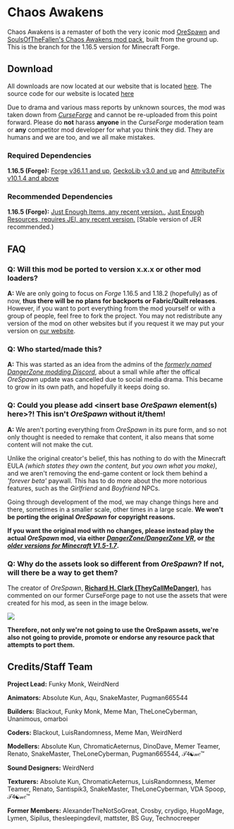 # Chaos Awakens
Chaos Awakens is a remaster of both the very iconic mod [OreSpawn](https://www.orespawn.com/download/) and [SoulsOfTheFallen's Chaos Awakens mod pack](https://web.archive.org/web/20180314164908/http://www.dangerzonegame.net/mods.html), built from the ground up. This is the branch for the 1.16.5 version for Minecraft Forge.

## Download
All downloads are now located at our website that is located [here](https://chaosawakens.github.io/?#downloadsDiv). The source code for our website is located [here](https://github.com/ChaosAwakens/chaosawakens.github.io)

Due to drama and various mass reports by unknown sources, the mod was taken down from [*CurseForge*](https://www.curseforge.com/minecraft/mc-mods) and cannot be re-uploaded from this point forward. Please do **not** harass **anyone** in the *CurseForge* moderation team or **any** competitor mod developer for what you think they did. They are humans and we are too, and we all make mistakes.

### Required Dependencies
**1.16.5 (Forge):** [Forge v36.1.1 and up](https://files.minecraftforge.net/net/minecraftforge/forge/index_1.16.5.html), [GeckoLib v3.0 and up](https://www.curseforge.com/minecraft/mc-mods/geckolib/files/all?filter-game-version=1738749986%3a70886) and [AttributeFix v10.1.4 and above](https://www.curseforge.com/minecraft/mc-mods/attributefix/files/all?filter-game-version=1738749986%3a70886)
### Recommended Dependencies
**1.16.5 (Forge):** [Just Enough Items, any recent version.](https://www.curseforge.com/minecraft/mc-mods/jei/files/all?filter-game-version=2020709689%3A8203), [Just Enough Resources, requires JEI, any recent version.](https://www.curseforge.com/minecraft/mc-mods/just-enough-resources-jer/files/all?filter-game-version=2020709689%3A8203) [Stable version of JER recommended.)

## FAQ
### Q: Will this mod be ported to version x.x.x or other mod loaders?
**A:** We are only going to focus on *Forge* 1.16.5 and 1.18.2 (hopefully) as of now, **thus there will be no plans for backports or Fabric/Quilt releases**. However, if you want to port everything from the mod yourself or with a group of people, feel free to fork the project. You may not redistribute any version of the mod on other websites but if you request it we may put your version on [our website](https://chaosawakens.github.io/?#downloadsDiv).

### Q: Who started/made this?
**A:** This was started as an idea from the admins of the [*formerly named DangerZone modding Discord*](https://discord.gg/hs6FJEDtMd), about a small while after the offical *OreSpawn* update was cancelled due to social media drama. This became to grow in its own path, and hopefully it keeps doing so.

### Q: Could you please add \<insert base *OreSpawn* element(s) here\>?! This isn't *OreSpawn* without it/them!
**A:** We aren't porting everything from *OreSpawn* in its pure form, and so not only thought is needed to remake that content, it also means that some content will not make the cut.

Unlike the original creator's belief, this has nothing to do with the Minecraft EULA *(which states they own the content, but you own what you make)*, and we aren't removing the end-game content or lock them behind a *'forever beta'* paywall. This has to do more about the more notorious features, such as the *Girlfriend* and *Boyfriend* NPCs.

Going through development of the mod, we may change things here and there, sometimes in a smaller scale, other times in a large scale. __We won't be porting the original *OreSpawn* for copyright reasons.__

__If you want the original mod with no changes, please instead play the actual *OreSpawn* mod, via either [*DangerZone/DangerZone VR*](https://www.orespawn.com/download/), or [*the older versions for Minecraft V1.5-1.7*](https://dangerzone-archive.weebly.com/orespawn.html).__

### Q: Why do the assets look so different from *OreSpawn*? If not, will there be a way to get them?
The creator of *OreSpawn*, [**Richard H. Clark (TheyCallMeDanger)**](https://www.youtube.com/channel/UC_Tsf31uosncmWCICYO52Dw), has commented on our former CurseForge page to not use the assets that were created for his mod, as seen in the image below.

![](https://cdn.discordapp.com/attachments/836006424781914154/846513645580189706/unknown.png)

**Therefore, not only we're not going to use the OreSpawn assets, we're also not going to provide, promote or endorse any resource pack that attempts to port them.**

## Credits/Staff Team
**Project Lead:** Funky Monk, WeirdNerd

**Animators:** Absolute Kun, Aqu, SnakeMaster, Pugman665544

**Builders:** Blackout, Funky Monk, Meme Man, TheLoneCyberman, Unanimous, omarboi

**Coders:** Blackout, LuisRandomness, Meme Man, WeirdNerd

**Modellers:** Absolute Kun, ChromaticAeternus, DinoDave, Memer Teamer, Renato, SnakeMaster, TheLoneCyberman, Pugman665544, 𝒯𝟦☯𝓃𝑒™

**Sound Designers:** WeirdNerd

**Texturers:** Absolute Kun, ChromaticAeternus, LuisRandomness, Memer Teamer, Renato, Santispik3, SnakeMaster, TheLoneCyberman, VDA Spoop, 𝒯𝟦☯𝓃𝑒™

**Former Members:** AlexanderTheNotSoGreat, Crosby, crydigo, HugoMage, Lymen, Sipilus, thesleepingdevil, mattster, BS Guy, Technocreeper
